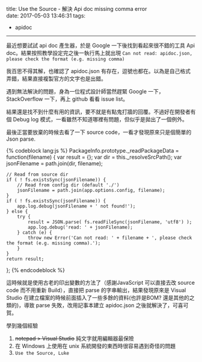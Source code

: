 title: Use the Source - 解決 Api doc missing comma error  
date: 2017-05-03 13:46:31
tags:
- apidoc
---
最近想要試試 api doc 產生器，於是 Google 一下後找到看起來很不錯的工具 Api doc。結果按照教學設定完之後一執行馬上就出現 
`Can not read: apidoc.json, please check the format (e.g. missing comma)`

我百思不得其解，也確認了 apidoc.json 有存在，逗號也都在。以為是自己格式弄錯，結果直接複製官方的文字也是出錯。

遇到無法解決的問題，身為一位程式設計師當然趕緊 Google 一下，StackOverflow 一下，再上 github 看看 issue list。

結果還是找不到什麼有用的資訊，要不就是有點鬼打牆的回覆。不過好在開發者有個 Debug log 模式，一看雖然不知道哪裡有問題，但似乎是拋出了一個例外。

最後正當要放棄的時候去看了一下 source code，一看才發現原來只是個簡單的 Json parse.

{% codeblock lang:js %}
PackageInfo.prototype._readPackageData = function(filename) {
    var result = {};
    var dir = this._resolveSrcPath();
    var jsonFilename = path.join(dir, filename);

    // Read from source dir
    if ( ! fs.existsSync(jsonFilename)) {
        // Read from config dir (default './')
        jsonFilename = path.join(app.options.config, filename);
    }
    if ( ! fs.existsSync(jsonFilename)) {
        app.log.debug(jsonFilename + ' not found!');
    } else {
        try {
            result = JSON.parse( fs.readFileSync(jsonFilename, 'utf8') );
            app.log.debug('read: ' + jsonFilename);
        } catch (e) {
            throw new Error('Can not read: ' + filename + ', please check the format (e.g. missing comma).');
        }
    }
    return result;
};
{% endcodeblock %}

這時候就是使用古老的印出變數的方法了（感謝JavaScript 可以直接去改 source code 而不用重新 Build），直接把 parse 的字串輸出，結果發現原來是 Visual Studio 在建立檔案的時候前面插入了一些多餘的資料(也許是BOM? 還是其他的之類的)，導致 parse 失敗，改用記事本建立 apidoc.json 之後就解決了，可喜可賀。

學到幾個經驗
1. ~~notepad > Visual Studio~~ 純文字就用編輯器最保險
2. 在 Windows 上使用在 unix 系統開發的東西時很容易遇到奇怪的問題
3. `Use the Source, Luke`
